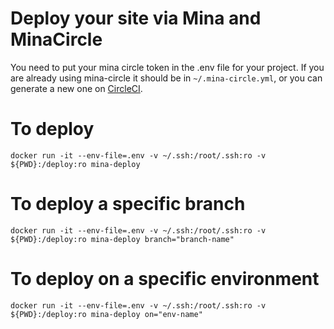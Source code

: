 # Deploy your site via Mina and MinaCircle


You need to put your mina circle token in the .env file for your project. If you are already using mina-circle it should be in `~/.mina-circle.yml`, or you can generate a new one on [CircleCI](https://circleci.com/account/api).


# To deploy
```
docker run -it --env-file=.env -v ~/.ssh:/root/.ssh:ro -v ${PWD}:/deploy:ro mina-deploy
```

# To deploy a specific branch
```
docker run -it --env-file=.env -v ~/.ssh:/root/.ssh:ro -v ${PWD}:/deploy:ro mina-deploy branch="branch-name"
```

# To deploy on a specific environment
```
docker run -it --env-file=.env -v ~/.ssh:/root/.ssh:ro -v ${PWD}:/deploy:ro mina-deploy on="env-name"
```
